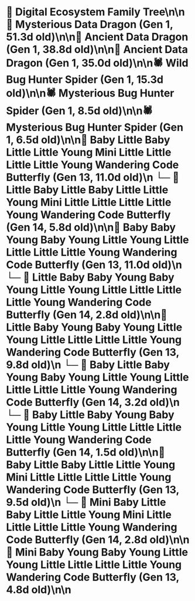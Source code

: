 # 🌳 Digital Ecosystem Family Tree\n\n🐉 Mysterious Data Dragon (Gen 1, 51.3d old)\n\n🐉 Ancient Data Dragon (Gen 1, 38.8d old)\n\n🐉 Ancient Data Dragon (Gen 1, 35.0d old)\n\n🕷️ Wild Bug Hunter Spider (Gen 1, 15.3d old)\n\n🕷️ Mysterious Bug Hunter Spider (Gen 1, 8.5d old)\n\n🕷️ Mysterious Bug Hunter Spider (Gen 1, 6.5d old)\n\n🦋 Baby Little Baby Little Little Young Mini Little Little Little Little Young Wandering Code Butterfly (Gen 13, 11.0d old)\n  └─ 🦋 Little Baby Little Baby Little Little Young Mini Little Little Little Little Young Wandering Code Butterfly (Gen 14, 5.8d old)\n\n🦋 Baby Baby Young Baby Young Little Young Little Little Little Little Young Wandering Code Butterfly (Gen 13, 11.0d old)\n  └─ 🦋 Little Baby Baby Young Baby Young Little Young Little Little Little Little Young Wandering Code Butterfly (Gen 14, 2.8d old)\n\n🦋 Little Baby Young Baby Young Little Young Little Little Little Little Young Wandering Code Butterfly (Gen 13, 9.8d old)\n  └─ 🦋 Baby Little Baby Young Baby Young Little Young Little Little Little Little Young Wandering Code Butterfly (Gen 14, 3.2d old)\n  └─ 🦋 Baby Little Baby Young Baby Young Little Young Little Little Little Little Young Wandering Code Butterfly (Gen 14, 1.5d old)\n\n🦋 Baby Little Baby Little Little Young Mini Little Little Little Little Young Wandering Code Butterfly (Gen 13, 9.5d old)\n  └─ 🦋 Mini Baby Little Baby Little Little Young Mini Little Little Little Little Young Wandering Code Butterfly (Gen 14, 2.8d old)\n\n🦋 Mini Baby Young Baby Young Little Young Little Little Little Little Young Wandering Code Butterfly (Gen 13, 4.8d old)\n\n
